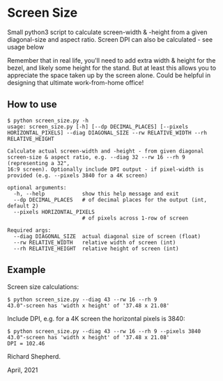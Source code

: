 # Screen Size

Small python3 script to calculate screen-width & -height from a given diagonal-size and aspect ratio. Screen DPI can also be calculated - see usage below

Remember that in real life, you'll need to add extra width & height for the bezel, and likely some height for the stand. But at least this allows you to appreciate the space taken up by the screen alone. Could be helpful in designing that ultimate work-from-home office!

## How to use

```
$ python screen_size.py -h
usage: screen_size.py [-h] [--dp DECIMAL_PLACES] [--pixels HORIZONTAL_PIXELS] --diag DIAGONAL_SIZE --rw RELATIVE_WIDTH --rh RELATIVE_HEIGHT

Calculate actual screen-width and -height - from given diagonal screen-size & aspect ratio, e.g. --diag 32 --rw 16 --rh 9 (representing a 32",
16:9 screen). Optionally include DPI output - if pixel-width is provided (e.g. --pixels 3840 for a 4K screen)

optional arguments:
  -h, --help            show this help message and exit
  --dp DECIMAL_PLACES   # of decimal places for the output (int, default 2)
  --pixels HORIZONTAL_PIXELS
                        # of pixels across 1-row of screen

Required args:
  --diag DIAGONAL_SIZE  actual diagonal size of screen (float)
  --rw RELATIVE_WIDTH   relative width of screen (int)
  --rh RELATIVE_HEIGHT  relative height of screen (int)
```

## Example

Screen size calculations:

```
$ python screen_size.py --diag 43 --rw 16 --rh 9
43.0"-screen has 'width x height' of '37.48 x 21.08'
```

Include DPI, e.g. for a 4K screen the horizontal pixels is 3840:

```
$ python screen_size.py --diag 43 --rw 16 --rh 9 --pixels 3840
43.0"-screen has 'width x height' of '37.48 x 21.08'
DPI = 102.46
```

Richard Shepherd.

April, 2021